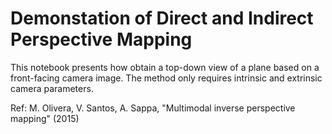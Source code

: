 # Demonstation of Direct and Indirect Perspective Mapping

This notebook presents how obtain a top-down view of a plane based on a front-facing camera image. The method only requires intrinsic and extrinsic camera parameters.

Ref: M. Olivera, V. Santos, A. Sappa, "Multimodal inverse perspective mapping" (2015)
